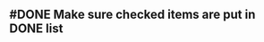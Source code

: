 ## #DONE Make sure checked items are put in DONE list
<!--  +task -->
<!-- created:2023-09-12T02:08:13.783Z task-id:kKCCT group:"Ungrouped Tasks" story-id:Start-task order:60 -->
